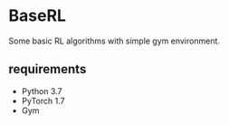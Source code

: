 # BaseRL
 Some basic RL algorithms with simple gym environment.
## requirements
- Python 3.7
- PyTorch 1.7
- Gym
